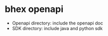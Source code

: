 # bhex openapi

* Openapi directory: include the openapi doc
* SDK directory: include java and python sdk

